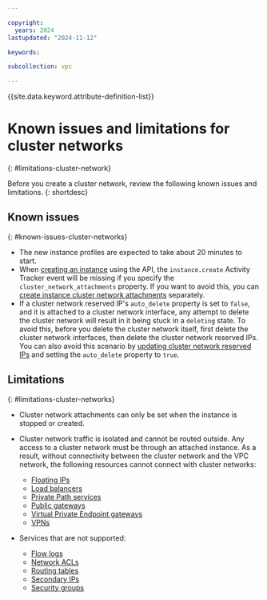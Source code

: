```yaml
---

copyright:
  years: 2024
lastupdated: "2024-11-12"

keywords:

subcollection: vpc

---
```


{{site.data.keyword.attribute-definition-list}}

# Known issues and limitations for cluster networks
{: #limitations-cluster-network}

Before you create a cluster network, review the following known issues and limitations.
{: shortdesc}

## Known issues
{: #known-issues-cluster-networks}

- The new instance profiles are expected to take about 20 minutes to start.
- When [creating an instance](/apidocs/vpc/latest#create-instance) using the API, the `instance.create` Activity Tracker event will be missing if you specify the `cluster_network_attachments` property. If you want to avoid this, you can [create instance cluster network attachments](/apidocs/vpc/latest#create-instance-cluster-network-attachment) separately.
- If a cluster network reserved IP's `auto_delete` property is set to `false`, and it is attached to a cluster network interface, any attempt to delete the cluster network will result in it being stuck in a `deleting` state. To avoid this, before you delete the cluster network itself, first delete the cluster network interfaces, then delete the cluster network reserved IPs. You can also avoid this scenario by [updating cluster network reserved IPs](/apidocs/vpc/latest#update-cluster-network-reserved-ip) and setting the `auto_delete` property to `true`.

## Limitations
{: #limitations-cluster-networks}

- Cluster network attachments can only be set when the instance is stopped or created.
- Cluster network traffic is isolated and cannot be routed outside. Any access to a cluster network must be through an attached instance. As a result, without connectivity between the cluster network and the VPC network, the following resources cannot connect with cluster networks:
   - [Floating IPs](/docs/vpc?topic=vpc-fip-about&interface=ui)
   - [Load balancers](/docs/vpc?topic=vpc-nlb-vs-elb&interface=ui)
   - [Private Path services](/docs/vpc?topic=vpc-private-path-service-intro&interface=ui)
   - [Public gateways](/docs/vpc?topic=vpc-about-public-gateways&interface=ui)
   - [Virtual Private Endpoint gateways](/docs/vpc?topic=vpc-about-vpe&interface=ui)
   - [VPNs](/docs/vpc?topic=vpc-vpn-overview&interface=ui)


- Services that are not supported:
   * [Flow logs](/docs/vpc?topic=vpc-flow-logs&interface=ui)
   * [Network ACLs](/docs/vpc?topic=vpc-using-acls)
   * [Routing tables](/docs/vpc?topic=vpc-about-custom-routes)
   * [Secondary IPs](/docs/vpc?topic=vpc-vni-about-secondary-ip)
   * [Security groups](/docs/vpc?topic=vpc-using-security-groups)
